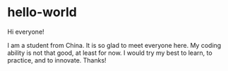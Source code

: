 # hello-world

Hi everyone!

I am a student from China. It is so glad to meet everyone here. My coding ability is not that good, at least for now. I would try my best to learn, to practice, and to innovate. 
Thanks!
